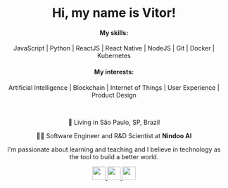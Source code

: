 <h1 align='center' style='border-bottom: none !important' > 
Hi, my name is Vitor! 
</h1>

<h4 align='center'> My skills: </h4> 
<p align='center'>
JavaScript | Python | ReactJS | React Native | NodeJS | Git | Docker | Kubernetes
</p>
<h4 align='center'> My interests: </h4> 
<p align='center'> Artificial Intelligence | Blockchain | Internet of Things | User Experience | Product Design </p>
<br>
<p align='center'>
📍 Living in São Paulo, SP, Brazil 
</p>
<p align='center'>
👨‍💻 Software Engineer and R&D Scientist at <strong>Nindoo AI</strong> 
</p>

<p align='center'>
I'm passionate about learning and teaching and I believe in technology as the tool to build a better world.
</p>

<p align='center'>
	<a href='https://www.linkedin.com/in/vitor-bigelli-559380150/'>
		<img src='https://cdn4.iconfinder.com/data/icons/social-messaging-ui-color-shapes-2-free/128/social-linkedin-circle-512.png' width=30 >
	</a>
	<a href='https://github.com/vitorbigelli'>
		<img src='https://cdn0.iconfinder.com/data/icons/octicons/1024/mark-github-512.png' width=30 >
	</a>
	<a href='https://twitter.com/bigellivitor'>
		<img src='https://cdn4.iconfinder.com/data/icons/social-media-icons-the-circle-set/48/twitter_circle-512.png' width=30 >
	</a>
</p>
